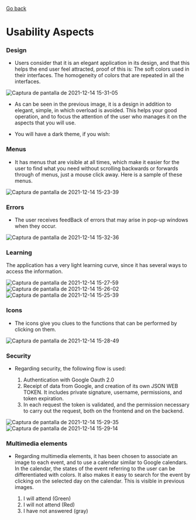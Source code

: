 
[Go back](https://github.com/rubensantibanezacosta/Ocio_Open_Angular_Frontend/blob/main/docs/English%20Readme.md)

# Usability Aspects

### Design
- Users consider that it is an elegant application in its design, and that this
helps the end user feel attracted, proof of this is:
The soft colors used in their interfaces.
The homogeneity of colors that are repeated in all the interfaces.

![Captura de pantalla de 2021-12-14 15-31-05](https://user-images.githubusercontent.com/44450566/146028571-8296ff8a-4802-4243-b7a9-b7e5fc087068.png)


- As can be seen in the previous image, it is a design in addition to
elegant, simple, in which overload is avoided. This helps your good
operation, and to focus the attention of the user who manages it on the aspects
that you will use.

- You will have a dark theme, if you wish:




### Menus

- It has menus that are visible at all times, which make it easier for the user to
find what you need without scrolling backwards or forwards through
of menus, just a mouse click away. Here is a sample of these menus.

![Captura de pantalla de 2021-12-14 15-23-39](https://user-images.githubusercontent.com/44450566/146027226-e8625b46-5289-4703-b020-6d6faff21664.png)


### Errors

- The user receives feedBack of errors that may arise in pop-up windows when they occur.

![Captura de pantalla de 2021-12-14 15-32-36](https://user-images.githubusercontent.com/44450566/146028889-a492f110-f543-46b3-8c06-92f0566f9370.png)


### Learning

The application has a very light learning curve, since it has several ways to access the information.

![Captura de pantalla de 2021-12-14 15-27-59](https://user-images.githubusercontent.com/44450566/146028027-8ae28946-7c5e-4783-8b91-79a828df5354.png)
![Captura de pantalla de 2021-12-14 15-26-02](https://user-images.githubusercontent.com/44450566/146028033-5a9e3a5c-2163-4be6-b218-c0c75db990e8.png)
![Captura de pantalla de 2021-12-14 15-25-39](https://user-images.githubusercontent.com/44450566/146028035-8ca596d7-4c2f-4579-a3a8-dd12988e378f.png)


### Icons

- The icons give you clues to the functions that can be performed by clicking on them.

![Captura de pantalla de 2021-12-14 15-28-49](https://user-images.githubusercontent.com/44450566/146028123-73302eae-e992-4820-9a0b-f33fbb7dacd7.png)


### Security

- Regarding security, the following flow is used:

    1. Authentication with Google Oauth 2.0
    2. Receipt of data from Google, and creation of its own JSON WEB TOKEN. It includes private signature, username, permissions, and token expiration.
    3. In each request the token is validated, and the permission necessary to carry out the request, both on the frontend and on the backend.

![Captura de pantalla de 2021-12-14 15-29-35](https://user-images.githubusercontent.com/44450566/146028287-b63d07cb-b750-48c2-b9ef-5a9bdfc386b5.png)
![Captura de pantalla de 2021-12-14 15-29-14](https://user-images.githubusercontent.com/44450566/146028292-8386945e-bbb3-4293-a693-ba6a1226f6aa.png)

    
 ### Multimedia elements

- Regarding multimedia elements, it has been chosen to associate an image to each event, and to use a calendar similar to Google calendars. In the calendar, the states of the event referring to the user can be differentiated with colors. It also makes it easy to search for the event by clicking on the selected day on the calendar. This is visible in previous images.

    1. I will attend (Green)
    2. I will not attend (Red)
    3. I have not answered (gray)

 
